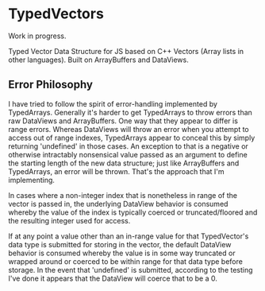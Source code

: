 # TypedVectors

Work in progress.

Typed Vector Data Structure for JS based on C++ Vectors (Array lists in other languages). Built on ArrayBuffers and DataViews.

## Error Philosophy

I have tried to follow the spirit of error-handling implemented by TypedArrays. Generally it's harder to get TypedArrays to throw errors than raw DataViews and ArrayBuffers. One way that they appear to differ is range errors. Whereas DataViews will throw an error when you attempt to access out of range indexes, TypedArrays appear to conceal this by simply returning 'undefined' in those cases. An exception to that is a negative or otherwise intractably nonsensical value passed as an argument to define the starting length of the new data structure; just like ArrayBuffers and TypedArrays, an error will be thrown. That's the approach that I'm implementing.

In cases where a non-integer index that is nonetheless in range of the vector is passed in, the underlying DataView behavior is consumed whereby the value of the index is typically coerced or truncated/floored and the resulting integer used for access.

If at any point a value other than an in-range value for that TypedVector's data type is submitted for storing in the vector, the default DataView behavior is consumed whereby the value is in some way truncated or wrapped around or coerced to be within range for that data type before storage. In the event that 'undefined' is submitted, according to the testing I've done it appears that the DataView will coerce that to be a 0. 
















